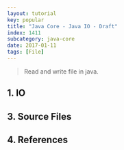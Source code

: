 ```yaml
---
layout: tutorial
key: popular
title: "Java Core - Java IO - Draft"
index: 1411
subcategory: java-core
date: 2017-01-11
tags: [File]
---
```


> Read and write file in java.

## 1. IO



## 3. Source Files


## 4. References

